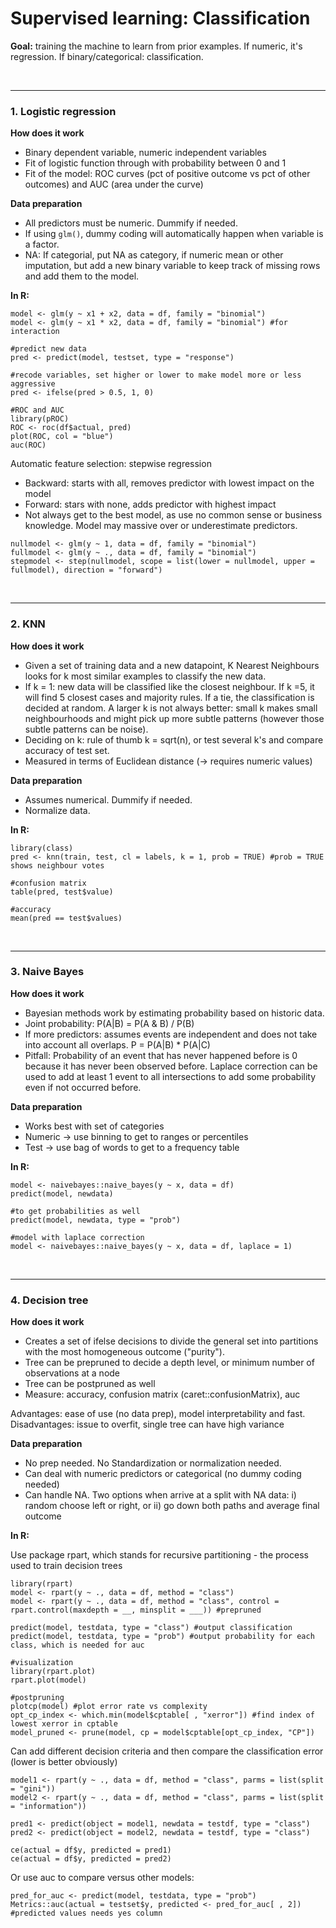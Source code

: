 # Supervised learning: Classification

**Goal:** training the machine to learn from prior examples. If numeric, it's regression. If binary/categorical: classification.

<br><hr>

### 1. Logistic regression

**How does it work**

+ Binary dependent variable, numeric independent variables
+ Fit of logistic function through with probability between 0 and 1
+ Fit of the model: ROC curves (pct of positive outcome vs pct of other outcomes) and AUC (area under the curve)



**Data preparation**
+ All predictors must be numeric. Dummify if needed.
+ If using `glm()`, dummy coding will automatically happen when variable is a factor.
+ NA: If categorial, put NA as category, if numeric mean or other imputation, but add a new binary variable to keep track of missing rows and add them to the model.



**In R:**

```
model <- glm(y ~ x1 + x2, data = df, family = "binomial")
model <- glm(y ~ x1 * x2, data = df, family = "binomial") #for interaction

#predict new data
pred <- predict(model, testset, type = "response")

#recode variables, set higher or lower to make model more or less aggressive
pred <- ifelse(pred > 0.5, 1, 0)

#ROC and AUC
library(pROC)
ROC <- roc(df$actual, pred)
plot(ROC, col = "blue")
auc(ROC)
```


Automatic feature selection: stepwise regression

+ Backward: starts with all, removes predictor with lowest impact on the model
+ Forward: stars with none, adds predictor with highest impact
+ Not always get to the best model, as use no common sense or business knowledge. Model may massive over or underestimate predictors.

```
nullmodel <- glm(y ~ 1, data = df, family = "binomial")
fullmodel <- glm(y ~ ., data = df, family = "binomial")
stepmodel <- step(nullmodel, scope = list(lower = nullmodel, upper = fullmodel), direction = "forward")
```



<br><hr>

### 2. KNN

**How does it work**

+ Given a set of training data and a new datapoint, K Nearest Neighbours looks for k most similar examples to classify the new data.
+ If k = 1: new data will be classified like the closest neighbour. If k =5, it will find 5 closest cases and majority rules. If a tie, the classification is decided at random. A larger k is not always better: small k makes small neighbourhoods and might pick up more subtle patterns (however those subtle patterns can be noise).
+ Deciding on k: rule of thumb k = sqrt(n), or test several k's and compare accuracy of test set.
+ Measured in terms of Euclidean distance (-> requires numeric values)


**Data preparation**

+ Assumes numerical. Dummify if needed.
+ Normalize data.


**In R:**

```
library(class)
pred <- knn(train, test, cl = labels, k = 1, prob = TRUE) #prob = TRUE shows neighbour votes

#confusion matrix
table(pred, test$value)

#accuracy
mean(pred == test$values)
```


<br><hr>

### 3. Naive Bayes

**How does it work**

+ Bayesian methods work by estimating probability based on historic data.
+ Joint probability: P(A|B) = P(A & B) / P(B)
+ If more predictors: assumes events are independent and does not take into account all overlaps. P = P(A|B) * P(A|C)
+ Pitfall: Probability of an event that has never happened before is 0 because it has never been observed before. Laplace correction can be used to add at least 1 event to all intersections to add some probability even if not occurred before.



**Data preparation**

+ Works best with set of categories
+ Numeric -> use binning to get to ranges or percentiles
+ Test -> use bag of words to get to a frequency table



**In R:**

```
model <- naivebayes::naive_bayes(y ~ x, data = df)
predict(model, newdata)

#to get probabilities as well
predict(model, newdata, type = "prob")

#model with laplace correction
model <- naivebayes::naive_bayes(y ~ x, data = df, laplace = 1)
```

<br><hr>



### 4. Decision tree

**How does it work**

+ Creates a set of ifelse decisions to divide the general set into partitions with the most homogeneous outcome ("purity").
+ Tree can be prepruned to decide a depth level, or minimum number of observations at a node
+ Tree can be postpruned as well
+ Measure: accuracy, confusion matrix (caret::confusionMatrix), auc

Advantages: ease of use (no data prep), model interpretability and fast.
Disadvantages: issue to overfit, single tree can have high variance

**Data preparation**

+ No prep needed. No Standardization or normalization needed.
+ Can deal with numeric predictors or categorical (no dummy coding needed)
+ Can handle NA. Two options when arrive at a split with NA data: i) random choose left or right, or ii) go down both paths and average final outcome


**In R:**

Use package rpart, which stands for recursive partitioning - the process used to train decision trees

```
library(rpart)
model <- rpart(y ~ ., data = df, method = "class")
model <- rpart(y ~ ., data = df, method = "class", control = rpart.control(maxdepth = __, minsplit = ___)) #prepruned

predict(model, testdata, type = "class") #output classification
predict(model, testdata, type = "prob") #output probability for each class, which is needed for auc

#visualization
library(rpart.plot)
rpart.plot(model)

#postpruning
plotcp(model) #plot error rate vs complexity
opt_cp_index <- which.min(model$cptable[ , "xerror"]) #find index of lowest xerror in cptable
model_pruned <- prune(model, cp = model$cptable[opt_cp_index, "CP"])
```

Can add different decision criteria and then compare the classification error (lower is better obviously)
```
model1 <- rpart(y ~ ., data = df, method = "class", parms = list(split = "gini"))
model2 <- rpart(y ~ ., data = df, method = "class", parms = list(split = "information"))

pred1 <- predict(object = model1, newdata = testdf, type = "class")
pred2 <- predict(object = model2, newdata = testdf, type = "class")   

ce(actual = df$y, predicted = pred1)
ce(actual = df$y, predicted = pred2)  

```

Or use auc to compare versus other models:
```
pred_for_auc <- predict(model, testdata, type = "prob")
Metrics::auc(actual = testset$y, predicted <- pred_for_auc[ , 2]) #predicted values needs yes column

```
